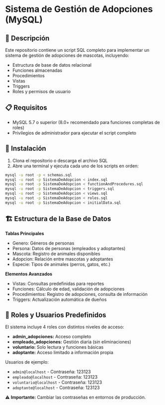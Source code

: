 # Sistema de Gestión de Adopciones (MySQL)
## 📌 Descripción
Este repositorio contiene un script SQL completo para implementar un sistema de gestión de adopciones de mascotas, incluyendo:
- Estructura de base de datos relacional
- Funciones almacenadas
- Procedimientos
- Vistas
- Triggers
- Roles y permisos de usuario
## 📋 Requisitos
- MySQL 5.7 o superior (8.0+ recomendado para funciones completas de roles)
- Privilegios de administrador para ejecutar el script completo
## 🚀 Instalación
1. Clona el repositorio o descarga el archivo SQL
2. Abre una terminal y ejecuta cada uno de los scripts en orden:
```bash
mysql -u root -p < schemas.sql
mysql -u root -p SistemaDeAdopcion < index.sql
mysql -u root -p SistemaDeAdopcion < functionAndProcedures.sql
mysql -u root -p SistemaDeAdopcion < triggers.sql
mysql -u root -p SistemaDeAdopcion < views.sql
mysql -u root -p SistemaDeAdopcion < roles.sql
mysql -u root -p SistemaDeAdopcion < initialData.sql
```
## 🏗️ Estructura de la Base de Datos
__Tablas Principales__
- Genero: Géneros de personas
- Persona: Datos de personas (empleados y adoptantes)
- Mascota: Registro de animales disponibles
- Adopcion: Relación entre mascotas y adoptantes
- Especie: Tipos de animales (perros, gatos, etc.)

__Elementos Avanzados__
- Vistas: Consultas predefinidas para reportes
- Funciones: Cálculo de edad, validación de adopciones
- Procedimientos: Registro de adopciones, consulta de información
- Triggers: Actualización automática de dueños
## 👥 Roles y Usuarios Predefinidos
El sistema incluye 4 roles con distintos niveles de acceso:
- __admin_adopciones:__ Acceso completo
- __empleado_adopciones:__ Gestión diaria (sin eliminaciones)
- __voluntario:__ Solo lectura y funciones básicas
- __adoptante:__ Acceso limitado a información propia

Usuarios de ejemplo:
- `admin@localhost` - Contraseña: 123123
- `empleado@localhost` - Contraseña: 123123
- `voluntario@localhost` - Contraseña: 123123
- `adoptante@localhost` - Contraseña: 123123

⚠️ __Importante:__ Cambiar las contraseñas en entornos de producción.



